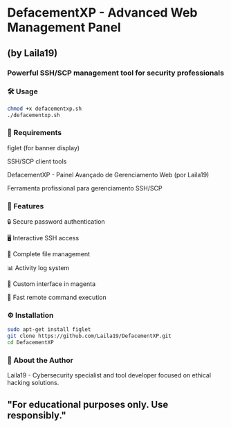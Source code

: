 # DefacementXP - Advanced Web Management Panel
## (by Laila19)

### Powerful SSH/SCP management tool for security professionals

### 🛠️ Usage
```bash
chmod +x defacementxp.sh
./defacementxp.sh
```
### 📌 Requirements
figlet (for banner display)

SSH/SCP client tools

DefacementXP - Painel Avançado de Gerenciamento Web
(por Laila19)

Ferramenta profissional para gerenciamento SSH/SCP

### 🔹 Features

🔒 Secure password authentication

🖥️ Interactive SSH access

📁 Complete file management

📊 Activity log system

🎨 Custom interface in magenta

🚀 Fast remote command execution

### ⚙️ Installation
```bash
sudo apt-get install figlet
git clone https://github.com/Laila19/DefacementXP.git
cd DefacementXP
```
### 📜 About the Author
Laila19 - Cybersecurity specialist and tool developer focused on ethical hacking solutions.

## "For educational purposes only. Use responsibly."
